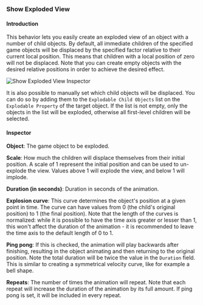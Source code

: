 ### Show Exploded View

#### Introduction

This behavior lets you easily create an exploded view of an object with a number of child objects. By default, all
immediate children of the specified game objects will be displaced by the specified factor relative to their current
local position. This means that children with a local position of zero will not be displaced. Note that you can create
empty objects with the desired relative positions in order to achieve the desired effect.

![Show Exploded View Inspector](images/explode-object-inspector.png)

It is also possible to manually set which child objects will be displaced. You can do so by adding them to the
`Explodable Child Objects` list on the `Explodable Property` of the target object. If the list is not empty, only the
objects in the list will be exploded, otherwise all first-level children will be selected.

#### Inspector

**Object**: The game object to be exploded.

**Scale**: How much the children will displace themselves from their initial position. A scale of 1 represent the
initial position and can be used to un-explode the view. Values above 1 will explode the view, and below 1 will implode.

**Duration (in seconds)**: Duration in seconds of the animation.

**Explosion curve**: This curve determines the object's position at a given point in time. The curve can have values
from 0 (the child's original position) to 1 (the final position). Note that the length of the curves is normalized:
while it is possible to have the time axis greater or lesser than 1, this won't affect the duration of the animation -
it is recommended to leave the time axis to the default length of 0 to 1.

**Ping pong**: If this is checked, the animation will play backwards after finishing, resulting in the object animating
and then returning to the original position. Note the total duration will be twice the value in the `Duration` field.
This is similar to creating a symmetrical velocity curve, like for example a bell shape.

**Repeats**: The number of times the animation will repeat. Note that each repeat will increase the duration of the
animation by its full amount. If ping pong is set, it will be included in every repeat.
